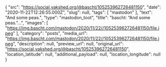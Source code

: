 {
  "src": "https://social.yakshed.org/@bascht/105253962726481150",
  "date": "2020-11-22T12:26:55.000Z",
  "slug": null,
  "tags": [
    "mastodon"
  ],
  "text": "And some peas.",
  "type": "mastodon_toot",
  "title": "bascht: “And some peas.”…",
  "images": [
    "https://img.bascht.com/mastodon/2020/11/22//105253962726481150/file.jpeg"
  ],
  "category": "posts",
  "media_url": "https://img.bascht.com/mastodon/2020/11/22//105253962726481150/file.jpeg",
  "description": null,
  "preview_url": null,
  "original_url": "https://social.yakshed.org/@bascht/105253962726481150",
  "location_latitude": null,
  "additional_payload": null,
  "location_longitude": null
}